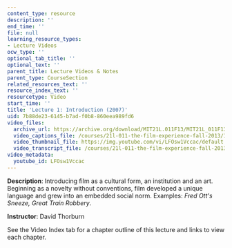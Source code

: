 ```yaml
---
content_type: resource
description: ''
end_time: ''
file: null
learning_resource_types:
- Lecture Videos
ocw_type: ''
optional_tab_title: ''
optional_text: ''
parent_title: Lecture Videos & Notes
parent_type: CourseSection
related_resources_text: ''
resource_index_text: ''
resourcetype: Video
start_time: ''
title: 'Lecture 1: Introduction (2007)'
uid: 7b88de23-6145-b7ad-f0b8-860eea989fd6
video_files:
  archive_url: https://archive.org/download/MIT21L.011F13/MIT21L_011F13_L01_300k.mp4
  video_captions_file: /courses/21l-011-the-film-experience-fall-2013/14992aee130858e6b0dc8d3841391936_LFOsw1Vccac.vtt
  video_thumbnail_file: https://img.youtube.com/vi/LFOsw1Vccac/default.jpg
  video_transcript_file: /courses/21l-011-the-film-experience-fall-2013/f3d33cfe6a9f83ba53dcd36542aafe22_LFOsw1Vccac.pdf
video_metadata:
  youtube_id: LFOsw1Vccac
---
```


**Description**: Introducing film as a cultural form, an institution and an art. Beginning as a novelty without conventions, film developed a unique language and grew into an embedded social norm. Examples: _Fred Ott's Sneeze, Great Train Robbery_.

**Instructor**: David Thorburn

See the Video Index tab for a chapter outline of this lecture and links to view each chapter.




